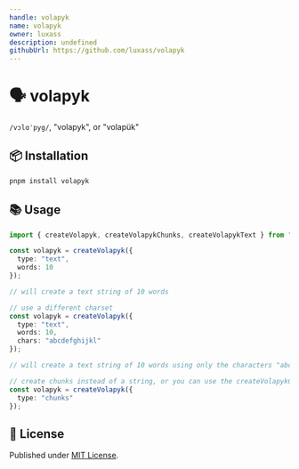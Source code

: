 ```yaml
---
handle: volapyk
name: volapyk
owner: luxass
description: undefined
githubUrl: https://github.com/luxass/volapyk
---
```


# 🗣️ volapyk

`/vɔlɑˈpyg/`, "volapyk", or "volapük"

## 📦 Installation

```sh
pnpm install volapyk
```

## 📚 Usage

```ts
import { createVolapyk, createVolapykChunks, createVolapykText } from "volapyk";

const volapyk = createVolapyk({
  type: "text",
  words: 10
});

// will create a text string of 10 words

// use a different charset
const volapyk = createVolapyk({
  type: "text",
  words: 10,
  chars: "abcdefghijkl"
});

// will create a text string of 10 words using only the characters "abcdefghijkl"

// create chunks instead of a string, or you can use the createVolapykChunks function
const volapyk = createVolapyk({
  type: "chunks"
});
```

## 📄 License

Published under [MIT License](https://github.com/luxass/volapyk/blob/main/LICENSE).
